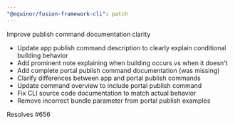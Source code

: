 ```yaml
---
"@equinor/fusion-framework-cli": patch
---
```


Improve publish command documentation clarity

- Update app publish command description to clearly explain conditional building behavior
- Add prominent note explaining when building occurs vs when it doesn't
- Add complete portal publish command documentation (was missing)
- Clarify differences between app and portal publish commands
- Update command overview to include portal publish command
- Fix CLI source code documentation to match actual behavior
- Remove incorrect bundle parameter from portal publish examples

Resolves #656

